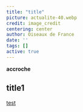 ```yaml
---
title: "title"
picture: actualite-40.webp
credit: image_credit
centering: center
author: Oiseaux de France
date: ''
tags: []
active: true
---
```


**accroche**

## title1

<a class="btn test" href="#">test</a>
